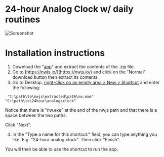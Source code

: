 # 24-hour Analog Clock w/ daily routines

![Screenshot](https://i.redd.it/0q1rhjutawj41.png)

# Installation instructions

1. Download the "[app](https://github.com/sawanm9000/24-hour-analog-clock-w-daily-routines/archive/master.zip)" and extract the contents of the .zip file.
2. Go to [https://nwjs.io/](https://nwjs.io/) and click on the "Normal" download button then extract its contents.
3. Go to Desktop, <u>right-click on an empty area > New > Shortcut</u> and enter the following:

`` "C:\path\to\nwjs\extracted\path\nw.exe" "C:\path\to\24hour\analog\clock"``

Notice that there is "nw.exe" at the end of the nwjs path and that there is a space between the two paths.

Click "Next".

4. In the "Type a name for this shortcut:" field, you can type anything you like. E.g. "24-hour analog clock". Then click "Finish".

You will then be able to use the shortcut to run the app.
